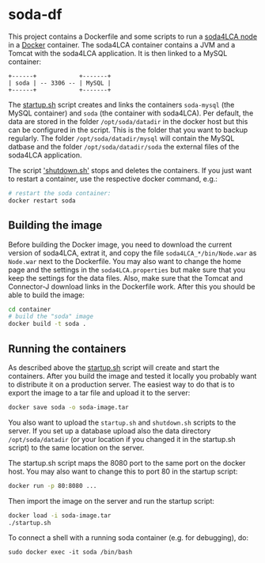 # soda-df
This project contains a Dockerfile and some scripts to run a 
[soda4LCA node](https://bitbucket.org/okusche/soda4lca) in a 
[Docker](https://www.docker.com/) container. The soda4LCA container contains
a JVM and a Tomcat with the soda4LCA application. It is then linked to a MySQL
container:

```
+------+            +-------+
| soda | -- 3306 -- | MySQL |
+------+            +-------+
```

The [startup.sh](./startup.sh) script creates and links the containers
`soda-mysql` (the MySQL container) and `soda` (the container with soda4LCA).
Per default, the data are stored in the folder `/opt/soda/datadir` in the docker
host but this can be configured in the script. This is the folder that you want
to backup regularly. The folder `/opt/soda/datadir/mysql` will contain the MySQL
datbase and the folder `/opt/soda/datadir/soda` the external files of the
soda4LCA application.

The script ['shutdown.sh'](./shutdown.sh) stops and deletes the containers. 
If you just want to restart a container, use the respective docker command, e.g.:

```bash
# restart the soda container:
docker restart soda
```

## Building the image
Before building the Docker image, you need to download the current version of
soda4LCA, extrat it, and copy the file `soda4LCA_*/bin/Node.war` as `Node.war`
next to the Dockerfile. You may also want to change the home page and the 
settings in the `soda4LCA.properties` but make sure that you keep the settings
for the data files. Also, make sure that the Tomcat and Connector-J download
links in the Dockerfile work. After this you should be able to build the image:

```bash
cd container
# build the "soda" image
docker build -t soda .
```

## Running the containers
As described above the [startup.sh](./startup.sh) script will create and start
the containers. After you build the image and tested it locally you probably
want to distribute it on a production server. The easiest way to do that is to
export the image to a tar file and upload it to the server:

```bash
docker save soda -o soda-image.tar
``` 

You also want to upload the `startup.sh` and `shutdown.sh` scripts to the server.
If you set up a database upload also the data directory `/opt/soda/datadir` (or
your location if you changed it in the startup.sh script) to the same location
on the server.

The startup.sh script maps the 8080 port to the same port on the docker host.
You may also want to change this to port 80 in the startup script:

```bash
docker run -p 80:8080 ...
```

Then import the image on the server and run the startup script:

```bash
docker load -i soda-image.tar
./startup.sh
```

To connect a shell with a running soda container (e.g. for debugging), do:

```
sudo docker exec -it soda /bin/bash
```
